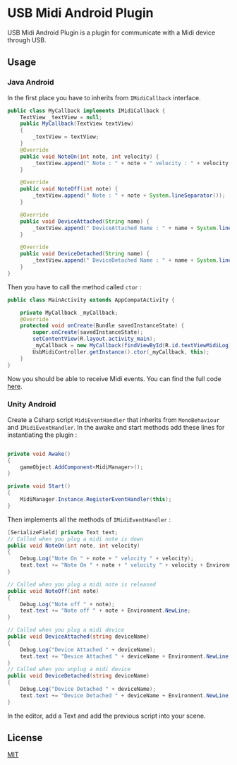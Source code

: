 # USB Midi Android Plugin

USB Midi Android Plugin is a plugin for communicate with a Midi device through USB.

## Usage

### Java Android


In the first place you have to inherits from `IMidiCallback` interface.

```java
public class MyCallback implements IMidiCallback {
    TextView _textView = null;
    public MyCallback(TextView textView)
    {
        _textView = textView;
    }
    @Override
    public void NoteOn(int note, int velocity) {
        _textView.append(" Note : " + note + " velocity : " + velocity + System.lineSeparator());
    }

    @Override
    public void NoteOff(int note) {
        _textView.append(" Note : " + note + System.lineSeparator());
    }

    @Override
    public void DeviceAttached(String name) {
        _textView.append(" DeviceAttached Name : " + name + System.lineSeparator());
    }

    @Override
    public void DeviceDetached(String name) {
        _textView.append(" DeviceDetached Name : " + name + System.lineSeparator());
    }
}
```

Then you have to call the method called `ctor` :

```java
public class MainActivity extends AppCompatActivity {

    private MyCallback _myCallback;
    @Override
    protected void onCreate(Bundle savedInstanceState) {
        super.onCreate(savedInstanceState);
        setContentView(R.layout.activity_main);
        _myCallback = new MyCallback(findViewById(R.id.textViewMidiLog));
        UsbMidiController.getInstance().ctor(_myCallback, this);
    }
}
```
Now you should be able to receive Midi events.
You can find the full code [here](./Examples/ExampleAndroidApplication).

### Unity Android

Create a Csharp script `MidiEventHandler` that inherits from `MonoBehaviour` and `IMidiEventHandler`.
In the awake and start methods add these lines for instantiating the plugin : 
```csharp

private void Awake()
{
    gameObject.AddComponent<MidiManager>();
}

private void Start()
{
    MidiManager.Instance.RegisterEventHandler(this);
}

```
Then implements all the methods of `IMidiEventHandler` :

```csharp
[SerializeField] private Text text;
// Called when you plug a midi note is down
public void NoteOn(int note, int velocity)
{
    Debug.Log("Note On " + note + " velocity " + velocity);
    text.text += "Note On " + note + " velocity " + velocity + Environment.NewLine;
}

// Called when you plug a midi note is released
public void NoteOff(int note)
{
    Debug.Log("Note off " + note);
    text.text += "Note off " + note + Environment.NewLine;
}

// Called when you plug a midi device
public void DeviceAttached(string deviceName)
{
    Debug.Log("Device Attached " + deviceName);
    text.text += "Device Attached " + deviceName + Environment.NewLine;
}
// Called when you unplug a midi device
public void DeviceDetached(string deviceName)
{
    Debug.Log("Device Detached " + deviceName);
    text.text += "Device Detached " + deviceName + Environment.NewLine;
}
```

In the editor, add a Text and add the previous script into your scene.
## License

[MIT](https://choosealicense.com/licenses/mit/)
